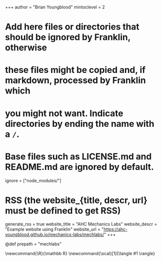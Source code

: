 <!--
Add here global page variables to use throughout your website.
-->
+++
author = "Brian Youngblood"
mintoclevel = 2
# Add here files or directories that should be ignored by Franklin, otherwise
# these files might be copied and, if markdown, processed by Franklin which
# you might not want. Indicate directories by ending the name with a `/`.
# Base files such as LICENSE.md and README.md are ignored by default.
ignore = ["node_modules/"]

# RSS (the website_{title, descr, url} must be defined to get RSS)
generate_rss = true
website_title = "AHC Mechanics Labs"
website_descr = "Example website using Franklin"
website_url   = "https://ahc-youngblood.github.io/mechanics-labs/mechlabs/"
+++

@def prepath = "mechlabs"

<!--
Add here global latex commands to use throughout your pages.
-->
\newcommand{\R}{\mathbb R}
\newcommand{\scal}[1]{\langle #1 \rangle}
